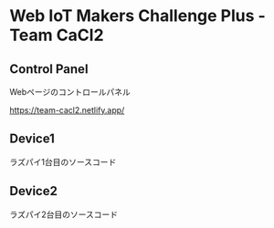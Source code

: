 # Web IoT Makers Challenge Plus - Team CaCl2

## Control Panel
Webページのコントロールパネル

https://team-cacl2.netlify.app/

## Device1
ラズパイ1台目のソースコード

## Device2
ラズパイ2台目のソースコード
